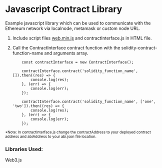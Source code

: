 # Javascript Contract Library

Example javascript library which can be used to communicate with the Ethereum network via localnode, metamask or custom node URL. 

1. Include script files [web.min.js](https://github.com/ethereum/web3.js/blob/develop/dist/web3.min.js) and contractInterface.js in HTML file.
2. Call the ContractInterface contract function with the solidity-contract-function-name and arguments array.
    
    ```
        const contractInterface = new ContractInterface();
        
        contractInterface.contract('solidity_function_name', []).then((res) => {
            console.log(res);
        }, (err) => {
            console.log(err);
        });
        
        contractInterface.contract('solidity_function_name', ['one', 'two']).then((res) => {
            console.log(res);
        }, (err) => {
            console.log(err);
        });
    ```



<sup>*Note: In contractInterface.js change the contractAddress to your deployed contract address and abiAddress to your abi.json file location.


### Libraries Used: 
   Web3.js 